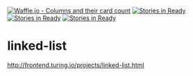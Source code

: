 [![Waffle.io - Columns and their card count](https://badge.waffle.io/hannahbare/linked-list.png?columns=all)](https://waffle.io/hannahbare/linked-list?utm_source=badge)
[![Stories in Ready](https://badge.waffle.io/HartiganHM/Linked-List.png?label=ready&title=Ready)](https://waffle.io/HartiganHM/Linked-List?utm_source=badge)
[![Stories in Ready](https://badge.waffle.io/AdamMescher/linked-list.png?label=ready&title=Ready)](https://waffle.io/AdamMescher/linked-list?utm_source=badge)
[![Stories in Ready](https://badge.waffle.io/esayler/linked-list.png?label=ready&title=Ready)](https://waffle.io/esayler/linked-list)
# linked-list
http://frontend.turing.io/projects/linked-list.html
